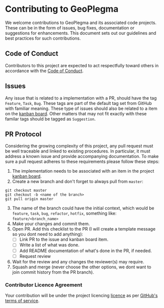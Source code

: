 Contributing to GeoPlegma
=========================

We welcome contributions to GeoPlegma and its associated code projects. These
can be in the form of issues, bug fixes, documentation or suggestions for
enhancements. This document sets out our guidelines and best practices for such
contributions.

## Code of Conduct

Contributors to this project are expected to act respectfully toward others in
accordance with the [Code of Conduct](CODE_OF_CONDUCT.md).

## Issues 

Any issue that is related to a implementation with a PR, should have the tag
`Feature`, `Task`, `Bug`. These tags are part of the default tag set from GitHub
with familiar meaning. These type of issues should also be related to a item on
the [kanban
board](https://github.com/GieoPlegma/GeoPlegma/projects?query=is%3Aopen). Other
matters that may not fit exactly with these familar tags should be tagged as
`Suggestion`.

## PR Protocol

Considering the growing complexity of this project, any pull request must be
well traceable and linked to existing procedures. In particular, it must address
a known issue and provide accompanying documentation. To make sure a pull
request adheres to these requirements please follow these steps:

1. The implementation needs to be associated with an item in the project [kanban
   board](https://github.com/GieoPlegma/GeoPlegma/projects?query=is%3Aopen).
2. Create a new branch and don't forget to always pull from `master`: 
``` 
git checkout master 
git checkout -b <name of the branch> 
git pull origin master
```
3. The name of the branch could have the initial context, which would be
   `feature`, `task`, `bug`, `refactor`, `hotfix`, something like:
   `feature/<branch_name>`
4. Make your changes and commit them.
5. Open PR. Add this checklist to the PR (I will create a template message so
   you dont need to add anything):
    - [ ] Link PR to the issue and kanban board item.
    - [ ] Write a list of what was done.
    - [ ] Add README documentation of what's done in the PR, if needed.
    - [ ] Request review
6. Wait for the review and any changes the reviewer(s) may require.
7. Squash and merge (never choose the other options, we dont want to join commit
history from the PR branch).

### Contributor Licence Agreement

Your contribution will be under the project licencing [licence](LICENCE.md) as
per [GitHub's terms of
service](https://help.github.com/articles/github-terms-of-service/#6-contributions-under-repository-license).




